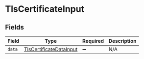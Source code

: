 # TlsCertificateInput


## Fields

| Field                                                                     | Type                                                                      | Required                                                                  | Description                                                               |
| ------------------------------------------------------------------------- | ------------------------------------------------------------------------- | ------------------------------------------------------------------------- | ------------------------------------------------------------------------- |
| `data`                                                                    | [TlsCertificateDataInput](../../models/shared/tlscertificatedatainput.md) | :heavy_minus_sign:                                                        | N/A                                                                       |